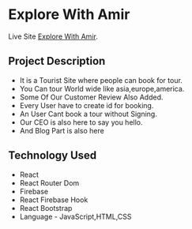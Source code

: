 # Explore With Amir

Live Site [Explore With Amir](https://explorewithamir-c33b7.firebaseapp.com/).

## Project Description

- It is a Tourist Site where people can book for tour.
- You Can tour World wide like asia,europe,america.
- Some Of Our Customer Review Also Added.
- Every User have to create id for booking.
- An User Cant book a tour without Signing.
- Our CEO is also here to say you hello.
- And Blog Part is also here

## Technology Used

- React
- React Router Dom
- Firebase
- React Firebase Hook
- React Bootstrap
- Language - JavaScript,HTML,CSS

